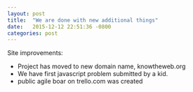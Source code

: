 ```yaml
---
layout: post
title:  "We are done with new additional things"
date:   2015-12-12 22:51:36 -0800
categories: post
---
```

Site improvements:

- Project has moved to new domain name, knowtheweb.org
- We have first javascript problem submitted by a kid.
- public agile boar on trello.com was created 


